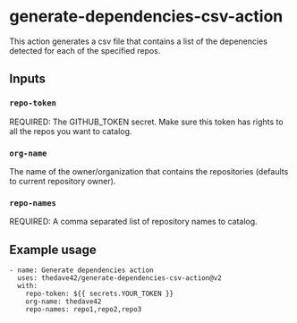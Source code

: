 # generate-dependencies-csv-action

This action generates a csv file that contains a list of the depenencies detected for each of the specified repos.

## Inputs

### `repo-token`

REQUIRED: The GITHUB_TOKEN secret. Make sure this token has rights to all the repos you want to catalog.

### `org-name`

The name of the owner/organization that contains the repositories (defaults to current repository owner).

### `repo-names`

REQUIRED: A comma separated list of repository names to catalog.


## Example usage

    - name: Generate dependencies action
      uses: thedave42/generate-dependencies-csv-action@v2
      with:
        repo-token: ${{ secrets.YOUR_TOKEN }}
        org-name: thedave42
        repo-names: repo1,repo2,repo3